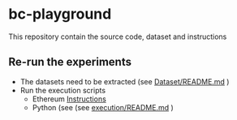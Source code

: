 # bc-playground

This repository contain the source code, dataset and instructions


## Re-run the experiments

- The datasets need to be extracted (see [Dataset/README.md](Dataset/README.md) )
- Run the execution scripts
  - Ethereum [Instructions](./Contracts/README.md)
  - Python (see (see [execution/README.md](python/README.md) )
